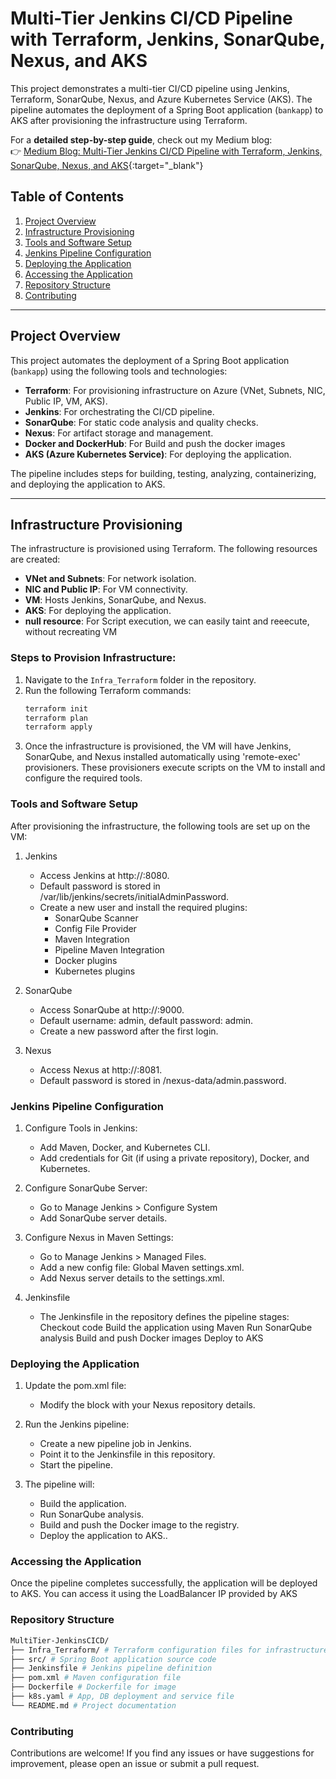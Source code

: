 # Multi-Tier Jenkins CI/CD Pipeline with Terraform, Jenkins, SonarQube, Nexus, and AKS

This project demonstrates a multi-tier CI/CD pipeline using Jenkins, Terraform, SonarQube, Nexus, and Azure Kubernetes Service (AKS). The pipeline automates the deployment of a Spring Boot application (`bankapp`) to AKS after provisioning the infrastructure using Terraform.

For a **detailed step-by-step guide**, check out my Medium blog:  
👉 [Medium Blog: Multi-Tier Jenkins CI/CD Pipeline with Terraform, Jenkins, SonarQube, Nexus, and AKS](https://medium.com/@mathankumararumugasamy/multi-tier-jenkins-ci-cd-pipeline-with-terraform-jenkins-sonarqube-nexus-and-aks-3c7f5546c145){:target="_blank"}

## Table of Contents

1. [Project Overview](#project-overview)
2. [Infrastructure Provisioning](#infrastructure-provisioning)
3. [Tools and Software Setup](#tools-and-software-setup)
4. [Jenkins Pipeline Configuration](#jenkins-pipeline-configuration)
5. [Deploying the Application](#deploying-the-application)
6. [Accessing the Application](#accessing-the-application)
7. [Repository Structure](#repository-structure)
8. [Contributing](#contributing)

---

## Project Overview

This project automates the deployment of a Spring Boot application (`bankapp`) using the following tools and technologies:

- **Terraform**: For provisioning infrastructure on Azure (VNet, Subnets, NIC, Public IP, VM, AKS).
- **Jenkins**: For orchestrating the CI/CD pipeline.
- **SonarQube**: For static code analysis and quality checks.
- **Nexus**: For artifact storage and management.
- **Docker and DockerHub**: For Build and push the docker images
- **AKS (Azure Kubernetes Service)**: For deploying the application.

The pipeline includes steps for building, testing, analyzing, containerizing, and deploying the application to AKS.

---

## Infrastructure Provisioning

The infrastructure is provisioned using Terraform. The following resources are created:

- **VNet and Subnets**: For network isolation.
- **NIC and Public IP**: For VM connectivity.
- **VM**: Hosts Jenkins, SonarQube, and Nexus.
- **AKS**: For deploying the application.
- **null resource**: For Script execution, we can easily taint and reeecute, without recreating VM

### Steps to Provision Infrastructure:

1. Navigate to the `Infra_Terraform` folder in the repository.
2. Run the following Terraform commands:
   ```bash
   terraform init
   terraform plan
   terraform apply
   ```
3. Once the infrastructure is provisioned, the VM will have Jenkins, SonarQube, and Nexus installed automatically using 'remote-exec' provisioners. These provisioners execute scripts on the VM to install and configure the required tools.

### Tools and Software Setup

After provisioning the infrastructure, the following tools are set up on the VM:

1. Jenkins

   - Access Jenkins at http://<public-ip>:8080.
   - Default password is stored in /var/lib/jenkins/secrets/initialAdminPassword.
   - Create a new user and install the required plugins:
     - SonarQube Scanner
     - Config File Provider
     - Maven Integration
     - Pipeline Maven Integration
     - Docker plugins
     - Kubernetes plugins

2. SonarQube

   - Access SonarQube at http://<public-ip>:9000.
   - Default username: admin, default password: admin.
   - Create a new password after the first login.

3. Nexus

   - Access Nexus at http://<public-ip>:8081.
   - Default password is stored in /nexus-data/admin.password.

### Jenkins Pipeline Configuration

1. Configure Tools in Jenkins:

   - Add Maven, Docker, and Kubernetes CLI.
   - Add credentials for Git (if using a private repository), Docker, and Kubernetes.

2. Configure SonarQube Server:

   - Go to Manage Jenkins > Configure System
   - Add SonarQube server details.

3. Configure Nexus in Maven Settings:

   - Go to Manage Jenkins > Managed Files.
   - Add a new config file: Global Maven settings.xml.
   - Add Nexus server details to the settings.xml.

4. Jenkinsfile

   - The Jenkinsfile in the repository defines the pipeline stages:
     Checkout code
     Build the application using Maven
     Run SonarQube analysis
     Build and push Docker images
     Deploy to AKS

### Deploying the Application

1. Update the pom.xml file:

   - Modify the <distributionManagement> block with your Nexus repository details.

2. Run the Jenkins pipeline:

   - Create a new pipeline job in Jenkins.
   - Point it to the Jenkinsfile in this repository.
   - Start the pipeline.

3. The pipeline will:

   - Build the application.
   - Run SonarQube analysis.
   - Build and push the Docker image to the registry.
   - Deploy the application to AKS..

### Accessing the Application

Once the pipeline completes successfully, the application will be deployed to AKS. You can access it using the LoadBalancer IP provided by AKS

### Repository Structure

```bash
MultiTier-JenkinsCICD/
├── Infra_Terraform/ # Terraform configuration files for infrastructure provisioning
├── src/ # Spring Boot application source code
├── Jenkinsfile # Jenkins pipeline definition
├── pom.xml # Maven configuration file
├── Dockerfile # Dockerfile for image
├── k8s.yaml # App, DB deployment and service file
└── README.md # Project documentation
```

### Contributing

Contributions are welcome! If you find any issues or have suggestions for improvement, please open an issue or submit a pull request.
